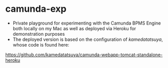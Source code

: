# camunda-exp

- Private playground for experimenting with the Camunda BPMS Engine both locally
on my Mac as well as deployed via Heroku for demonstration purposes
- The deployed version is based on the configuration of *kamedatatsuya*, whose
code is found here: 

https://github.com/kamedatatsuya/camunda-webapp-tomcat-standalone-heroku
